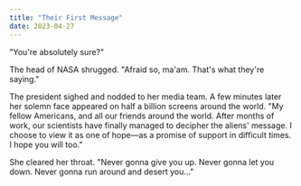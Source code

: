 ```yaml
---
title: "Their First Message"
date: 2023-04-27
---
```


"You're absolutely sure?"

The head of NASA shrugged.
"Afraid so, ma'am. That's what they're saying."

The president sighed and nodded to her media team.
A few minutes later her solemn face appeared on half a billion screens around the world.
"My fellow Americans, and all our friends around the world.
After months of work,
our scientists have finally managed to decipher the aliens' message.
I choose to view it as one of hope—as a promise of support in difficult times.
I hope you will too."

She cleared her throat.
"Never gonna give you up.
Never gonna let you down.
Never gonna run around and desert you…"
